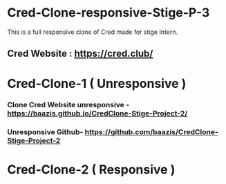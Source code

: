 # Cred-Clone-responsive-Stige-P-3
This is a full responsive clone of Cred made for stige Intern.

## Cred Website : https://cred.club/

# Cred-Clone-1 ( Unresponsive )

### Clone Cred Website unresponsive - https://baazis.github.io/CredClone-Stige-Project-2/
### Unresponsive Github- https://github.com/baazis/CredClone-Stige-Project-2

# Cred-Clone-2 ( Responsive )
